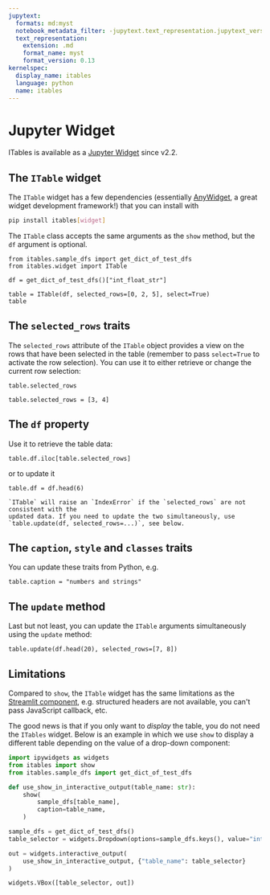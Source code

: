 ```yaml
---
jupytext:
  formats: md:myst
  notebook_metadata_filter: -jupytext.text_representation.jupytext_version
  text_representation:
    extension: .md
    format_name: myst
    format_version: 0.13
kernelspec:
  display_name: itables
  language: python
  name: itables
---
```


# Jupyter Widget

ITables is available as a [Jupyter Widget](https://ipywidgets.readthedocs.io) since v2.2.

## The `ITable` widget

The `ITable` widget has a few dependencies (essentially [AnyWidget](https://anywidget.dev),
a great widget development framework!) that you can install with
```bash
pip install itables[widget]
```

The `ITable` class accepts the same arguments as the `show` method, but
the `df` argument is optional.

```{code-cell}
from itables.sample_dfs import get_dict_of_test_dfs
from itables.widget import ITable

df = get_dict_of_test_dfs()["int_float_str"]

table = ITable(df, selected_rows=[0, 2, 5], select=True)
table
```

## The `selected_rows` traits

The `selected_rows` attribute of the `ITable` object provides a view on the
rows that have been selected in the table (remember to pass `select=True`
to activate the row selection). You can use it to either retrieve
or change the current row selection:

```{code-cell}
table.selected_rows
```

```{code-cell}
table.selected_rows = [3, 4]
```

## The `df` property

Use it to retrieve the table data:

```{code-cell}
table.df.iloc[table.selected_rows]
```

or to update it

```{code-cell}
table.df = df.head(6)
```

```{tip}
`ITable` will raise an `IndexError` if the `selected_rows` are not consistent with the
updated data. If you need to update the two simultaneously, use `table.update(df, selected_rows=...)`, see below.
```

## The `caption`, `style` and `classes` traits

You can update these traits from Python, e.g.

```{code-cell}
table.caption = "numbers and strings"
```

## The `update` method

Last but not least, you can update the `ITable` arguments simultaneously using the `update` method:

```{code-cell}
table.update(df.head(20), selected_rows=[7, 8])
```

## Limitations

Compared to `show`, the `ITable` widget has the same limitations as the [Streamlit component](streamlit.md#limitations),
e.g. structured headers are not available, you can't pass JavaScript callback, etc.

The good news is that if you only want to _display_ the table, you do not need
the `ITables` widget. Below is an example in which we use `show` to display a different
table depending on the value of a drop-down component:

```python
import ipywidgets as widgets
from itables import show
from itables.sample_dfs import get_dict_of_test_dfs

def use_show_in_interactive_output(table_name: str):
    show(
        sample_dfs[table_name],
        caption=table_name,
    )

sample_dfs = get_dict_of_test_dfs()
table_selector = widgets.Dropdown(options=sample_dfs.keys(), value="int_float_str")

out = widgets.interactive_output(
    use_show_in_interactive_output, {"table_name": table_selector}
)

widgets.VBox([table_selector, out])
```
